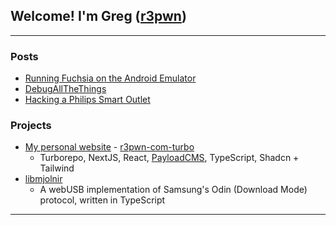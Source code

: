 ## Welcome! I'm Greg ([r3pwn][website])

---

### Posts
- [Running Fuchsia on the Android Emulator](https://www.r3pwn.com/blog/2019-05-01-fuchsia-aemu)
- [DebugAllTheThings](https://www.r3pwn.com/blog/2014-06-24-debugallthethings)
- [Hacking a Philips Smart Outlet](https://www.r3pwn.com/projects/hacking-a-philips-smart-outlet)

### Projects
- [My personal website][website] - [r3pwn-com-turbo](https://github.com/r3pwn/r3pwn-com-turbo)
  - Turborepo, NextJS, React, [PayloadCMS](https://github.com/payloadcms/payload), TypeScript, Shadcn + Tailwind
- [libmjolnir](https://github.com/r3pwn/libmjolnir)
  - A webUSB implementation of Samsung's Odin (Download Mode) protocol, written in TypeScript

---
[website]: https://www.r3pwn.com
